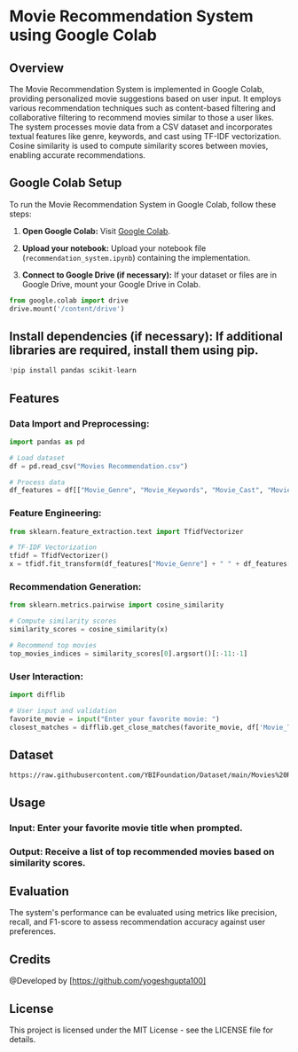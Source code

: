 # Movie Recommendation System using Google Colab

## Overview

The Movie Recommendation System is implemented in Google Colab, providing personalized movie suggestions based on user input. It employs various recommendation techniques such as content-based filtering and collaborative filtering to recommend movies similar to those a user likes. The system processes movie data from a CSV dataset and incorporates textual features like genre, keywords, and cast using TF-IDF vectorization. Cosine similarity is used to compute similarity scores between movies, enabling accurate recommendations.

## Google Colab Setup

To run the Movie Recommendation System in Google Colab, follow these steps:

1. **Open Google Colab:** Visit [Google Colab](https://colab.research.google.com/).

2. **Upload your notebook:** Upload your notebook file (`recommendation_system.ipynb`) containing the implementation.

3. **Connect to Google Drive (if necessary):** If your dataset or files are in Google Drive, mount your Google Drive in Colab.

```python
from google.colab import drive
drive.mount('/content/drive')
```

## Install dependencies (if necessary): If additional libraries are required, install them using pip.

```python
!pip install pandas scikit-learn
```

## Features

### Data Import and Preprocessing:
```python
import pandas as pd

# Load dataset
df = pd.read_csv("Movies Recommendation.csv")

# Process data
df_features = df[["Movie_Genre", "Movie_Keywords", "Movie_Cast", "Movie_Director"]].fillna("")
```

### Feature Engineering:

```python
from sklearn.feature_extraction.text import TfidfVectorizer

# TF-IDF Vectorization
tfidf = TfidfVectorizer()
x = tfidf.fit_transform(df_features["Movie_Genre"] + " " + df_features["Movie_Keywords"] + " " + df_features["Movie_Cast"] + " " + df_features["Movie_Director"])

```
### Recommendation Generation:
```python
from sklearn.metrics.pairwise import cosine_similarity

# Compute similarity scores
similarity_scores = cosine_similarity(x)

# Recommend top movies
top_movies_indices = similarity_scores[0].argsort()[:-11:-1]
```
### User Interaction:
```python
import difflib

# User input and validation
favorite_movie = input("Enter your favorite movie: ")
closest_matches = difflib.get_close_matches(favorite_movie, df['Movie_Title'], n=1)
```
## Dataset
```
https://raw.githubusercontent.com/YBIFoundation/Dataset/main/Movies%20Recommendation.csv
```

## Usage
### Input: Enter your favorite movie title when prompted.
### Output: Receive a list of top recommended movies based on similarity scores.

## Evaluation
The system's performance can be evaluated using metrics like precision, recall, and F1-score to assess recommendation accuracy against user preferences.

## Credits
@Developed by [https://github.com/yogeshgupta100]

## License
This project is licensed under the MIT License - see the LICENSE file for details.




